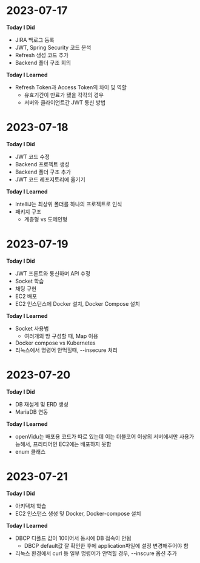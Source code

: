 # 2023-07-17
**Today I Did**
- JIRA 백로그 등록
- JWT, Spring Security 코드 분석
- Refresh 생성 코드 추가
- Backend 폴더 구조 회의

**Today I Learned**
- Refresh Token과 Access Token의 차이 및 역할
    - 유효기간이 만료가 됐을 각각의 경우
    - 서버와 클라이언트간 JWT 통신 방법


# 2023-07-18
**Today I Did**
- JWT 코드 수정
- Backend 프로젝트 생성
- Backend 폴더 구조 추가
- JWT 코드 레포지토리에 옮기기

**Today I Learned**
- IntelliJ는 최상위 폴더를 하나의 프로젝트로 인식
- 패키지 구조 
    - 계층형 vs 도메인형


# 2023-07-19
**Today I Did**
- JWT 프론트와 통신하며 API 수정
- Socket 학습
- 채팅 구현
- EC2 배포
- EC2 인스턴스에 Docker 설치, Docker Compose 설치

**Today I Learned**
- Socket 사용법
    - 여러개의 방 구성할 때, Map 이용
- Docker compose vs Kubernetes
- 리눅스에서 명령어 안먹힐때, --insecure 처리


# 2023-07-20
**Today I Did**
- DB 재설계 및 ERD 생성
- MariaDB 연동

**Today I Learned**
- openVidu는 배포용 코드가 따로 있는데 이는 더블코어 이상의 서버에서만 사용가능해서, 프리티어인 EC2에는 배포하지 못함
- enum 클래스


# 2023-07-21
**Today I Did**
- 아키텍처 학습
- EC2 인스턴스 생성 및 Docker, Docker-compose 설치

**Today I Learned**
- DBCP 디폴드 값이 10이어서 동시에 DB 접속이 안됨
    - DBCP default값 잘 확인한 후에 application파일에 설정 변경해주어야 함
- 리눅스 환경에서 curl 등 일부 명령어가 안먹힐 경우, --inscure 옵션 추가
